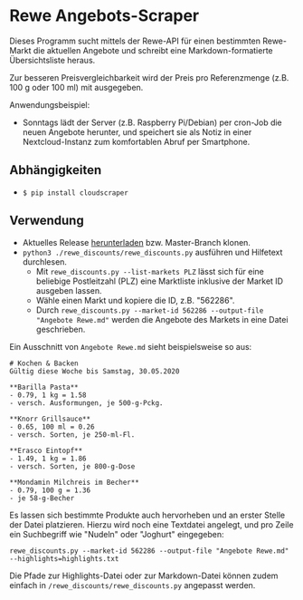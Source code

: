 # Rewe Angebots-Scraper

Dieses Programm sucht mittels der Rewe-API für einen bestimmten Rewe-Markt die aktuellen
Angebote und schreibt eine Markdown-formatierte Übersichtsliste heraus.

Zur besseren Preisvergleichbarkeit wird der Preis pro Referenzmenge
(z.B. 100 g oder 100 ml) mit ausgegeben. 

Anwendungsbeispiel:
* Sonntags lädt der Server (z.B. Raspberry Pi/Debian) per cron-Job die
neuen Angebote herunter, und speichert sie als Notiz in einer Nextcloud-Instanz
zum komfortablen Abruf per Smartphone.

## Abhängigkeiten

- `$ pip install cloudscraper` 

## Verwendung

* Aktuelles Release [herunterladen](https://github.com/foo-git/rewe-angebots-scraper/releases) bzw. Master-Branch klonen.
* `python3 ./rewe_discounts/rewe_discounts.py` ausführen und Hilfetext durchlesen.
    * Mit `rewe_discounts.py --list-markets PLZ` lässt sich für eine beliebige Postleitzahl (PLZ) eine Marktliste inklusive der Market ID ausgeben lassen.
    * Wähle einen Markt und kopiere die ID, z.B. "562286".
    * Durch `rewe_discounts.py --market-id 562286 --output-file "Angebote Rewe.md"` werden die Angebote des Markets in eine Datei geschrieben. 

Ein Ausschnitt von `Angebote Rewe.md` sieht beispielsweise so aus:
```
# Kochen & Backen
Gültig diese Woche bis Samstag, 30.05.2020

**Barilla Pasta**
- 0.79, 1 kg = 1.58
- versch. Ausformungen, je 500-g-Pckg.

**Knorr Grillsauce**
- 0.65, 100 ml = 0.26
- versch. Sorten, je 250-ml-Fl.

**Erasco Eintopf**
- 1.49, 1 kg = 1.86
- versch. Sorten, je 800-g-Dose

**Mondamin Milchreis im Becher**
- 0.79, 100 g = 1.36
- je 58-g-Becher
```

Es lassen sich bestimmte Produkte auch hervorheben und an erster Stelle der Datei platzieren.
Hierzu wird noch eine Textdatei angelegt, und pro Zeile ein Suchbegriff wie "Nudeln" oder "Joghurt" eingegeben:

`rewe_discounts.py --market-id 562286 --output-file "Angebote Rewe.md" --highlights=highlights.txt`

Die Pfade zur Highlights-Datei oder zur Markdown-Datei können zudem einfach in `/rewe_discounts/rewe_discounts.py` angepasst werden.
